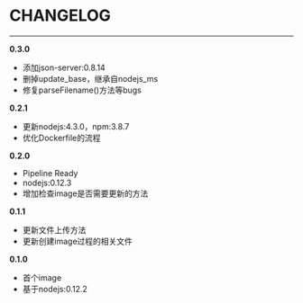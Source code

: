 # CHANGELOG

***

**0.3.0**

* 添加json-server:0.8.14
* 删掉update_base，继承自nodejs_ms
* 修复parseFilename()方法等bugs

**0.2.1**

* 更新nodejs:4.3.0，npm:3.8.7
* 优化Dockerfile的流程

**0.2.0**

* Pipeline Ready
* nodejs:0.12.3
* 增加检查image是否需要更新的方法

**0.1.1**

* 更新文件上传方法
* 更新创建image过程的相关文件

**0.1.0**

* 首个image
* 基于nodejs:0.12.2
